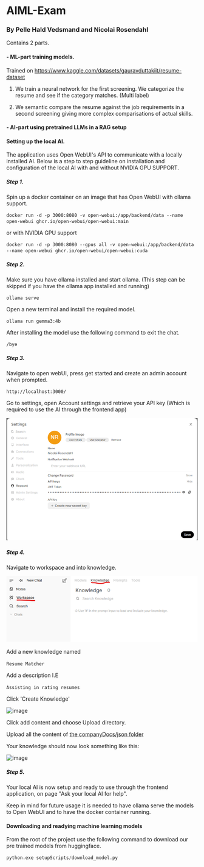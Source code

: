 # AIML-Exam

### By Pelle Hald Vedsmand and Nicolai Rosendahl

Contains 2 parts.

#### - ML-part training models.
Trained on https://www.kaggle.com/datasets/gauravduttakiit/resume-dataset

1. We train a neural network for the first screening. We categorize the resume and see if the category matches. (Multi label)

3. We semantic compare the resume against the job requirements in a second screening giving more complex comparisations of actual skills.

#### - AI-part using pretrained LLMs in a RAG setup

#### Setting up the local AI.

The application uses Open WebUI's API to communicate with a locally installed AI. Below is a step to step guideline on installation and configuration of the local AI with and without NVIDIA GPU SUPPORT.

##### Step 1.
Spin up a docker container on an image that has Open WebUI with ollama support. 

```
docker run -d -p 3000:8080 -v open-webui:/app/backend/data --name open-webui ghcr.io/open-webui/open-webui:main
```

or with NVIDIA GPU support

```
docker run -d -p 3000:8080 --gpus all -v open-webui:/app/backend/data --name open-webui ghcr.io/open-webui/open-webui:cuda
```

##### Step 2.
Make sure you have ollama installed and start ollama. (This step can be skipped if you have the ollama app installed and running)

```
ollama serve
```

Open a new terminal and install the required model.

```
ollama run gemma3:4b
```

After installing the model use the following command to exit the chat.

```
/bye
```
 
##### Step 3.

Navigate to open webUI, press get started and create an admin account when prompted. 

```
http://localhost:3000/
```

Go to settings, open Account settings and retrieve your API key (Which is required to use the AI through the frontend app)

![image](documentation/Local_AI_model/API_key_retrievel.png)

##### Step 4.

Navigate to workspace and into knowledge.

![image](documentation/Local_AI_model/workspace_knowledge.png)

Add a new knowledge named

```Resume Matcher```

Add a description I.E

```Assisting in rating resumes```

Click 'Create Knowledge'

![image](documentation/Local_AI_model/create_knowledge.png)

Click add content and choose Upload directory.

Upload all the content of [the companyDocs/json folder](/companyDocs/json/)

Your knowledge should now look something like this:

![image](documentation/Local_AI_model/knowledge_complete.png)

##### Step 5.

Your local AI is now setup and ready to use through the frontend application, on page "Ask your local AI for help".

Keep in mind for future usage it is needed to have ollama serve the models to Open WebUI and to have the docker container running.

#### Downloading and readying machine learning models

From the root of the project use the following command to download our pre trained models from huggingface. 

```python
python.exe setupScripts/download_model.py
```

